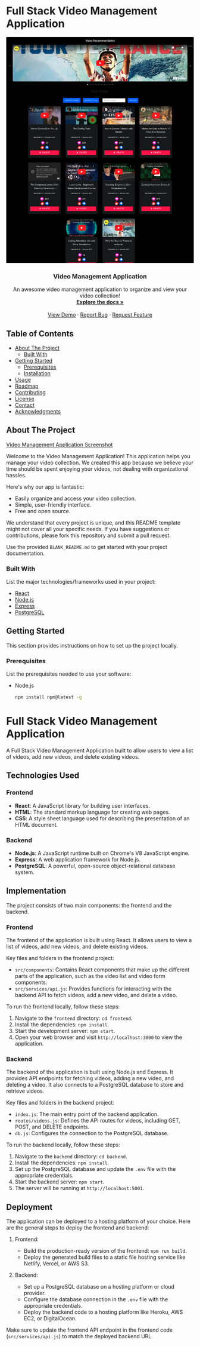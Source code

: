 # Full Stack Video Management Application

![Video Management Application](./extra/Screenshot%202023-05-24%20at%2017.20.37.png)

<div align="center">

  <h3 align="center">Video Management Application</h3>

  <p align="center">
    An awesome video management application to organize and view your video collection!
    <br />
    <a href="https://github.com/your_username/repo_name"><strong>Explore the docs »</strong></a>
    <br />
    <br />
    <a href="https://cyf-momahboobian-full-stack-project.netlify.app/">View Demo</a>
    ·
    <a href="https://github.com/momahboobian/Video-recommendation/issues">Report Bug</a>
    ·
    <a href="https://github.com/momahboobian/Video-recommendation/issues">Request Feature</a>
  </p>
</div>

## Table of Contents

- [About The Project](#about-the-project)
  - [Built With](#built-with)
- [Getting Started](#getting-started)
  - [Prerequisites](#prerequisites)
  - [Installation](#installation)
- [Usage](#usage)
- [Roadmap](#roadmap)
- [Contributing](#contributing)
- [License](#license)
- [Contact](#contact)
- [Acknowledgments](#acknowledgments)

## About The Project

[Video Management Application Screenshot](https://cyf-momahboobian-full-stack-project.netlify.app/)

Welcome to the Video Management Application! This application helps you manage your video collection. We created this app because we believe your time should be spent enjoying your videos, not dealing with organizational hassles.

Here's why our app is fantastic:

- Easily organize and access your video collection.
- Simple, user-friendly interface.
- Free and open source.

We understand that every project is unique, and this README template might not cover all your specific needs. If you have suggestions or contributions, please fork this repository and submit a pull request.

Use the provided `BLANK_README.md` to get started with your project documentation.

### Built With

List the major technologies/frameworks used in your project:

- [React](https://reactjs.org)
- [Node.js](https://nodejs.org)
- [Express](https://expressjs.com)
- [PostgreSQL](https://www.postgresql.org)

## Getting Started

This section provides instructions on how to set up the project locally.

### Prerequisites

List the prerequisites needed to use your software:

- Node.js
  ```sh
  npm install npm@latest -g
  ```

# Full Stack Video Management Application

A Full Stack Video Management Application built to allow users to view a list of videos, add new videos, and delete existing videos.

## Technologies Used

### Frontend

- **React**: A JavaScript library for building user interfaces.
- **HTML**: The standard markup language for creating web pages.
- **CSS**: A style sheet language used for describing the presentation of an HTML document.

### Backend

- **Node.js**: A JavaScript runtime built on Chrome's V8 JavaScript engine.
- **Express**: A web application framework for Node.js.
- **PostgreSQL**: A powerful, open-source object-relational database system.

## Implementation

The project consists of two main components: the frontend and the backend.

### Frontend

The frontend of the application is built using React. It allows users to view a list of videos, add new videos, and delete existing videos.

Key files and folders in the frontend project:

- `src/components`: Contains React components that make up the different parts of the application, such as the video list and video form components.
- `src/services/api.js`: Provides functions for interacting with the backend API to fetch videos, add a new video, and delete a video.

To run the frontend locally, follow these steps:

1. Navigate to the `frontend` directory: `cd frontend`.
2. Install the dependencies: `npm install`.
3. Start the development server: `npm start`.
4. Open your web browser and visit `http://localhost:3000` to view the application.

### Backend

The backend of the application is built using Node.js and Express. It provides API endpoints for fetching videos, adding a new video, and deleting a video. It also connects to a PostgreSQL database to store and retrieve videos.

Key files and folders in the backend project:

- `index.js`: The main entry point of the backend application.
- `routes/videos.js`: Defines the API routes for videos, including GET, POST, and DELETE endpoints.
- `db.js`: Configures the connection to the PostgreSQL database.

To run the backend locally, follow these steps:

1. Navigate to the `backend` directory: `cd backend`.
2. Install the dependencies: `npm install`.
3. Set up the PostgreSQL database and update the `.env` file with the appropriate credentials.
4. Start the backend server: `npm start`.
5. The server will be running at `http://localhost:5001`.

## Deployment

The application can be deployed to a hosting platform of your choice. Here are the general steps to deploy the frontend and backend:

1. Frontend:

   - Build the production-ready version of the frontend: `npm run build`.
   - Deploy the generated build files to a static file hosting service like Netlify, Vercel, or AWS S3.

2. Backend:
   - Set up a PostgreSQL database on a hosting platform or cloud provider.
   - Configure the database connection in the `.env` file with the appropriate credentials.
   - Deploy the backend code to a hosting platform like Heroku, AWS EC2, or DigitalOcean.

Make sure to update the frontend API endpoint in the frontend code (`src/services/api.js`) to match the deployed backend URL.
